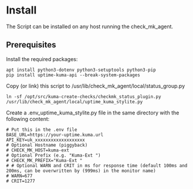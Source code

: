 # Install

The Script can be installed on any host running the check_mk_agent.

## Prerequisites

Install the required packages:

```
apt install python3-dotenv python3-setuptools python3-pip
pip install uptime-kuma-api --break-system-packages
```

Copy (or link) this script to /usr/lib/check_mk_agent/local/status_group.py

```
ln -sf /opt/src/kuma-create-checks/checkmk_status_plugin.py /usr/lib/check_mk_agent/local/uptime_kuma_stylite.py
```

Create a .env_uptime_kuma_stylite.py file in the same directory 
with the following content:

```
# Put this in the .env file
BASE_URL=https://your-uptime.kuma.url
API_KEY=uk_xxxxxxxxxxxxxxxxxxx
# Optional Hostname (piggyback)
# CHECK_MK_HOST=kuma-ext
# Optional Prefix (e.g. "Kuma-Ext ")
# CHECK_MK_PREFIX="Kuma-Ext "
# # Optional WARN and CRIT in ms for response time (default 100ms and 200ms, can be overwritten by (999ms) in the monitor name)
# WARN=677
# CRIT=1277
```
